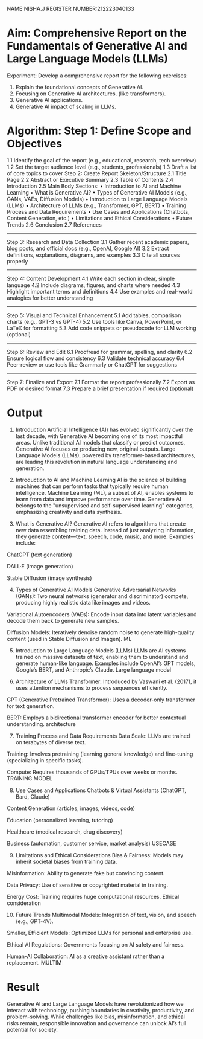 NAME:NISHA.J
REGISTER NUMBER:212223040133
# Aim:	Comprehensive Report on the Fundamentals of Generative AI and Large Language Models (LLMs)
Experiment:
Develop a comprehensive report for the following exercises:
1.	Explain the foundational concepts of Generative AI. 
2.	Focusing on Generative AI architectures. (like transformers).
3.	Generative AI applications.
4.	Generative AI impact of scaling in LLMs.

# Algorithm: Step 1: Define Scope and Objectives
1.1 Identify the goal of the report (e.g., educational, research, tech overview)
1.2 Set the target audience level (e.g., students, professionals)
1.3 Draft a list of core topics to cover
Step 2: Create Report Skeleton/Structure
2.1 Title Page
2.2 Abstract or Executive Summary
2.3 Table of Contents
2.4 Introduction
2.5 Main Body Sections:
•	Introduction to AI and Machine Learning
•	What is Generative AI?
•	Types of Generative AI Models (e.g., GANs, VAEs, Diffusion Models)
•	Introduction to Large Language Models (LLMs)
•	Architecture of LLMs (e.g., Transformer, GPT, BERT)
•	Training Process and Data Requirements
•	Use Cases and Applications (Chatbots, Content Generation, etc.)
•	Limitations and Ethical Considerations
•	Future Trends
2.6 Conclusion
2.7 References
________________________________________
Step 3: Research and Data Collection
3.1 Gather recent academic papers, blog posts, and official docs (e.g., OpenAI, Google AI)
3.2 Extract definitions, explanations, diagrams, and examples
3.3 Cite all sources properly
________________________________________
Step 4: Content Development
4.1 Write each section in clear, simple language
4.2 Include diagrams, figures, and charts where needed
4.3 Highlight important terms and definitions
4.4 Use examples and real-world analogies for better understanding
________________________________________
Step 5: Visual and Technical Enhancement
5.1 Add tables, comparison charts (e.g., GPT-3 vs GPT-4)
5.2 Use tools like Canva, PowerPoint, or LaTeX for formatting
5.3 Add code snippets or pseudocode for LLM working (optional)
________________________________________
Step 6: Review and Edit
6.1 Proofread for grammar, spelling, and clarity
6.2 Ensure logical flow and consistency
6.3 Validate technical accuracy
6.4 Peer-review or use tools like Grammarly or ChatGPT for suggestions
________________________________________
Step 7: Finalize and Export
7.1 Format the report professionally
7.2 Export as PDF or desired format
7.3 Prepare a brief presentation if required (optional)



# Output
1. Introduction
Artificial Intelligence (AI) has evolved significantly over the last decade, with Generative AI becoming one of its most impactful areas. Unlike traditional AI models that classify or predict outcomes, Generative AI focuses on producing new, original outputs. Large Language Models (LLMs), powered by transformer-based architectures, are leading this revolution in natural language understanding and generation.

2. Introduction to AI and Machine Learning
AI is the science of building machines that can perform tasks that typically require human intelligence. Machine Learning (ML), a subset of AI, enables systems to learn from data and improve performance over time. Generative AI belongs to the "unsupervised and self-supervised learning" categories, emphasizing creativity and data synthesis.

3. What is Generative AI?
Generative AI refers to algorithms that create new data resembling training data. Instead of just analyzing information, they generate content—text, speech, code, music, and more. Examples include:

ChatGPT (text generation)

DALL·E (image generation)

Stable Diffusion (image synthesis)

4. Types of Generative AI Models
Generative Adversarial Networks (GANs): Two neural networks (generator and discriminator) compete, producing highly realistic data like images and videos.

Variational Autoencoders (VAEs): Encode input data into latent variables and decode them back to generate new samples.

Diffusion Models: Iteratively denoise random noise to generate high-quality content (used in Stable Diffusion and Imagen). ML

5. Introduction to Large Language Models (LLMs)
LLMs are AI systems trained on massive datasets of text, enabling them to understand and generate human-like language. Examples include OpenAI’s GPT models, Google’s BERT, and Anthropic’s Claude. Large language model

6. Architecture of LLMs
Transformer: Introduced by Vaswani et al. (2017), it uses attention mechanisms to process sequences efficiently.

GPT (Generative Pretrained Transformer): Uses a decoder-only transformer for text generation.

BERT: Employs a bidirectional transformer encoder for better contextual understanding. architecture

7. Training Process and Data Requirements
Data Scale: LLMs are trained on terabytes of diverse text.

Training: Involves pretraining (learning general knowledge) and fine-tuning (specializing in specific tasks).

Compute: Requires thousands of GPUs/TPUs over weeks or months. TRAINING MODEL

8. Use Cases and Applications
Chatbots & Virtual Assistants (ChatGPT, Bard, Claude)

Content Generation (articles, images, videos, code)

Education (personalized learning, tutoring)

Healthcare (medical research, drug discovery)

Business (automation, customer service, market analysis) USECASE

9. Limitations and Ethical Considerations
Bias & Fairness: Models may inherit societal biases from training data.

Misinformation: Ability to generate fake but convincing content.

Data Privacy: Use of sensitive or copyrighted material in training.

Energy Cost: Training requires huge computational resources. Ethical consideration

10. Future Trends
Multimodal Models: Integration of text, vision, and speech (e.g., GPT-4V).

Smaller, Efficient Models: Optimized LLMs for personal and enterprise use.

Ethical AI Regulations: Governments focusing on AI safety and fairness.

Human-AI Collaboration: AI as a creative assistant rather than a replacement. MULTIM

# Result
Generative AI and Large Language Models have revolutionized how we interact with technology, pushing boundaries in creativity, productivity, and problem-solving. While challenges like bias, misinformation, and ethical risks remain, responsible innovation and governance can unlock AI’s full potential for society.



